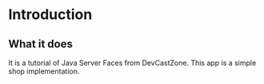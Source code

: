 # Introduction
## What it does
It is a tutorial of Java Server Faces from DevCastZone. This app is a simple shop implementation.
